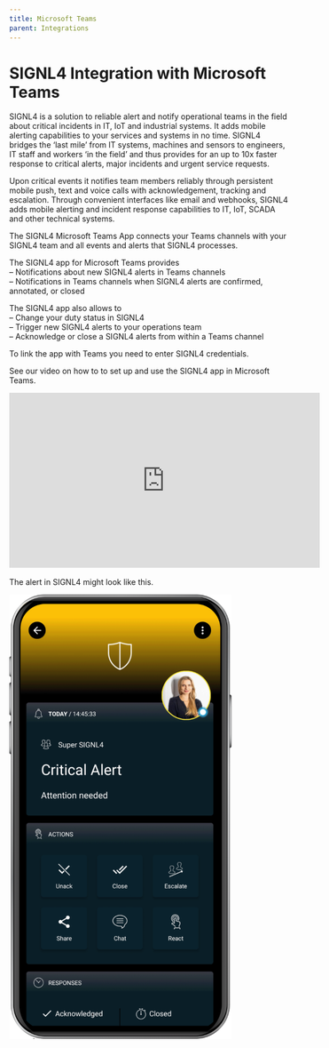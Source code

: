 ```yaml
---
title: Microsoft Teams
parent: Integrations
---
```


# SIGNL4 Integration with Microsoft Teams

SIGNL4 is a solution to reliable alert and notify operational teams in the field about critical incidents in IT, IoT and industrial systems. It adds mobile alerting capabilities to your services and systems in no time. SIGNL4 bridges the ‘last mile’ from IT systems, machines and sensors to engineers, IT staff and workers ‘in the field’ and thus provides for an up to 10x faster response to critical alerts, major incidents and urgent service requests.

Upon critical events it notifies team members reliably through persistent mobile push, text and voice calls with acknowledgement, tracking and escalation. Through convenient interfaces like email and webhooks, SIGNL4 adds mobile alerting and incident response capabilities to IT, IoT, SCADA and other technical systems.

The SIGNL4 Microsoft Teams App connects your Teams channels with your SIGNL4 team and all events and alerts that SIGNL4 processes.

The SIGNL4 app for Microsoft Teams provides  
– Notifications about new SIGNL4 alerts in Teams channels  
– Notifications in Teams channels when SIGNL4 alerts are confirmed, annotated, or closed

The SIGNL4 app also allows to  
– Change your duty status in SIGNL4  
– Trigger new SIGNL4 alerts to your operations team  
– Acknowledge or close a SIGNL4 alerts from within a Teams channel

To link the app with Teams you need to enter SIGNL4 credentials.

See our video on how to to set up and use the SIGNL4 app in Microsoft Teams.

<iframe width="560" height="315" src="https://www.youtube.com/embed/lr1cBNGd3g0?si=fa8SgBS_vZq0cgga" title="YouTube video player" frameborder="0" allow="accelerometer; autoplay; clipboard-write; encrypted-media; gyroscope; picture-in-picture; web-share" referrerpolicy="strict-origin-when-cross-origin" allowfullscreen></iframe>

The alert in SIGNL4 might look like this.

![SIGNL4 Alert](signl4-alert.png)
